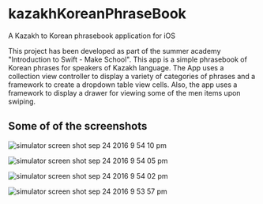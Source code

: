 # kazakhKoreanPhraseBook
A Kazakh to Korean phrasebook application for iOS

This project has been developed as part of the summer academy "Introduction to Swift - Make School". This app is a simple phrasebook of Korean phrases for speakers of Kazakh language. The App uses a collection view controller to display a variety of categories of phrases and a framework to create a dropdown table view cells. Also, the app uses a framework to display a drawer for viewing some of the men items upon swiping.

## Some of of the screenshots
![simulator screen shot sep 24 2016 9 54 10 pm](https://cloud.githubusercontent.com/assets/10402945/18808601/79a1b0b4-82a1-11e6-8758-940dfcba5b61.png)

![simulator screen shot sep 24 2016 9 54 05 pm](https://cloud.githubusercontent.com/assets/10402945/18808602/79a32fd4-82a1-11e6-806c-5ecbb6359ee7.png)


![simulator screen shot sep 24 2016 9 54 02 pm](https://cloud.githubusercontent.com/assets/10402945/18808604/79a68f3a-82a1-11e6-93d4-ee75d7359421.png)


![simulator screen shot sep 24 2016 9 53 57 pm](https://cloud.githubusercontent.com/assets/10402945/18808603/79a57e42-82a1-11e6-8589-1931874f57f5.png)


